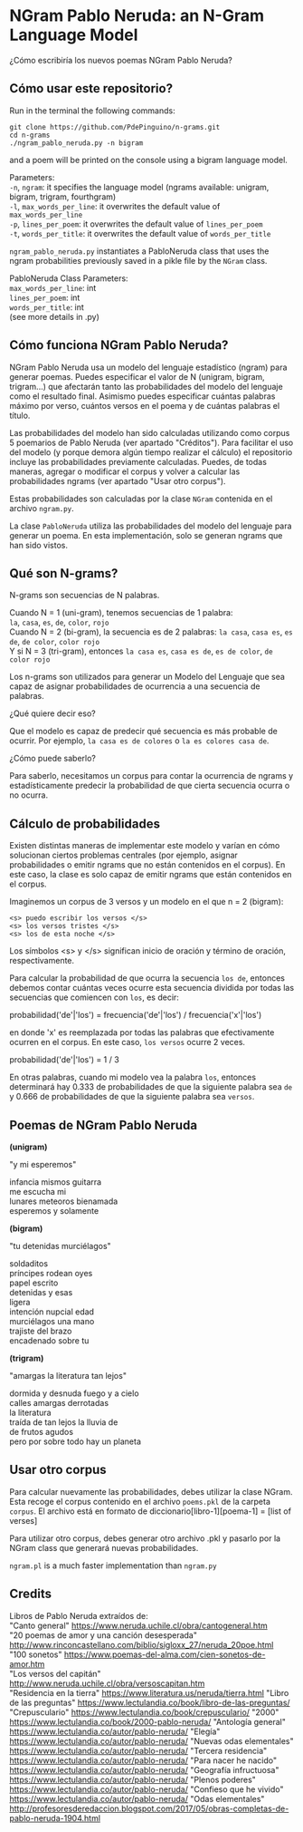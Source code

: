 # NGram Pablo Neruda: an N-Gram Language Model
¿Cómo escribiría los nuevos poemas NGram Pablo Neruda?

## Cómo usar este repositorio?
Run in the terminal the following commands:
```
git clone https://github.com/PdePinguino/n-grams.git
cd n-grams
./ngram_pablo_neruda.py -n bigram
```
and a poem will be printed on the console using a bigram language model.

Parameters:  
`-n`, `ngram`: it specifies the language model (ngrams available: unigram, bigram, trigram, fourthgram)  
`-l`, `max_words_per_line`: it overwrites the default value of `max_words_per_line`  
`-p`, `lines_per_poem`: it overwrites the default value of `lines_per_poem`  
`-t`, `words_per_title`: it overwrites the default value of `words_per_title`  

`ngram_pablo_neruda.py` instantiates a PabloNeruda class that uses the ngram probabilities previously saved in a pikle file by the `NGram` class.

PabloNeruda Class Parameters:  
`max_words_per_line`: int  
`lines_per_poem`: int  
`words_per_title`: int  
(see more details in .py)  

## Cómo funciona NGram Pablo Neruda?

NGram Pablo Neruda usa un modelo del lenguaje estadístico (ngram) para generar poemas. Puedes especificar el valor de N (unigram, bigram, trigram...) que afectarán tanto las probabilidades del modelo del lenguaje como el resultado final. Asimismo puedes especificar cuántas palabras máximo por verso, cuántos versos en el poema y de cuántas palabras el título.

Las probabilidades del modelo han sido calculadas utilizando como corpus 5 poemarios de Pablo Neruda (ver apartado "Créditos"). Para facilitar el uso del modelo (y porque demora algún tiempo realizar el cálculo) el repositorio incluye las probabilidades previamente calculadas. Puedes, de todas maneras, agregar o modificar el corpus y volver a calcular las probabilidades ngrams (ver apartado "Usar otro corpus").

Estas probabilidades son calculadas por la clase `NGram` contenida en el archivo `ngram.py`.

La clase `PabloNeruda` utiliza las probabilidades del modelo del lenguaje para generar un poema. En esta implementación, solo se generan ngrams que han sido vistos.

## Qué son N-grams?

N-grams son secuencias de N palabras.  

Cuando N = 1 (uni-gram), tenemos secuencias de 1 palabra:  
`la`, `casa`, `es`, `de`, `color`, `rojo`  
Cuando N = 2 (bi-gram), la secuencia es de 2 palabras:
`la casa`, `casa es`, `es de`, `de color`, `color rojo`  
Y si N = 3 (tri-gram), entonces `la casa es`, `casa es de`, `es de color`, `de color rojo`

Los n-grams son utilizados para generar un Modelo del Lenguaje que sea capaz de asignar probabilidades de ocurrencia a una secuencia de palabras.  

¿Qué quiere decir eso?  

Que el modelo es capaz de predecir qué secuencia es más probable de ocurrir. Por ejemplo, `la casa es de colores` o `la es colores casa de`.

¿Cómo puede saberlo?

Para saberlo, necesitamos un corpus para contar la ocurrencia de ngrams y estadísticamente predecir la probabilidad de que cierta secuencia ocurra o no ocurra.

## Cálculo de probabilidades
Existen distintas maneras de implementar este modelo y varían en cómo solucionan ciertos problemas centrales (por ejemplo, asignar probabilidades o emitir ngrams que no están contenidos en el corpus). En este caso, la clase es solo capaz de emitir ngrams que están contenidos en el corpus.

Imaginemos un corpus de 3 versos y un modelo en el que n = 2 (bigram):  
```
<s> puedo escribir los versos </s>  
<s> los versos tristes </s>  
<s> los de esta noche </s>  
```
Los símbolos \<s\> y \<\/s\> significan inicio de oración y término de oración, respectivamente.  

Para calcular la probabilidad de que ocurra la secuencia `los de`, entonces debemos contar cuántas veces ocurre esta secuencia dividida por todas las secuencias que comiencen con `los`, es decir:

probabilidad('de'|'los') = frecuencia('de'|'los') / frecuencia('x'|'los')

en donde 'x' es reemplazada por todas las palabras que efectivamente ocurren en el corpus. En este caso, `los versos` ocurre 2 veces.

probabilidad('de'|'los') = 1 / 3

En otras palabras, cuando mi modelo vea la palabra `los`, entonces determinará hay 0.333 de probabilidades de que la siguiente palabra sea `de` y 0.666 de probabilidades de que la siguiente palabra sea `versos`.

## Poemas de NGram Pablo Neruda
**(unigram)**

"y mi esperemos"

infancia mismos guitarra  
me escucha mi  
lunares meteoros bienamada  
esperemos y solamente  

**(bigram)**

"tu detenidas murciélagos"

soldaditos  
príncipes rodean oyes  
papel escrito  
detenidas y esas  
ligera  
intención nupcial edad  
murciélagos una mano  
trajiste del brazo  
encadenado sobre tu  

**(trigram)**

"amargas la literatura tan lejos"

dormida y desnuda fuego y a cielo  
calles amargas derrotadas  
la literatura  
traída de tan lejos la lluvia de  
de frutos agudos  
pero por sobre todo hay un planeta  


## Usar otro corpus
Para calcular nuevamente las probabilidades, debes utilizar la clase NGram. Esta recoge el corpus contenido en el archivo `poems.pkl` de la carpeta `corpus`. El archivo está en formato de diccionario[libro-1][poema-1] = [list of verses]

Para utilizar otro corpus, debes generar otro archivo .pkl y pasarlo por la NGram class que generará nuevas probabilidades.

`ngram.pl` is a much faster implementation than `ngram.py`

## Credits
Libros de Pablo Neruda extraídos de:  
"Canto general" https://www.neruda.uchile.cl/obra/cantogeneral.htm  
"20 poemas de amor y una canción desesperada" http://www.rinconcastellano.com/biblio/sigloxx_27/neruda_20poe.html  
"100 sonetos" https://www.poemas-del-alma.com/cien-sonetos-de-amor.htm  
"Los versos del capitán" http://www.neruda.uchile.cl/obra/versoscapitan.htm  
"Residencia en la tierra" https://www.literatura.us/neruda/tierra.html
"Libro de las preguntas" https://www.lectulandia.co/book/libro-de-las-preguntas/
"Crepusculario" https://www.lectulandia.co/book/crepusculario/
"2000" https://www.lectulandia.co/book/2000-pablo-neruda/
"Antología general" https://www.lectulandia.co/autor/pablo-neruda/
"Elegía" https://www.lectulandia.co/autor/pablo-neruda/
"Nuevas odas elementales" https://www.lectulandia.co/autor/pablo-neruda/
"Tercera residencia" https://www.lectulandia.co/autor/pablo-neruda/
"Para nacer he nacido" https://www.lectulandia.co/autor/pablo-neruda/
"Geografía infructuosa" https://www.lectulandia.co/autor/pablo-neruda/
"Plenos poderes" https://www.lectulandia.co/autor/pablo-neruda/
"Confieso que he vivido" https://www.lectulandia.co/autor/pablo-neruda/
"Odas elementales" http://profesoresderedaccion.blogspot.com/2017/05/obras-completas-de-pablo-neruda-1904.html
